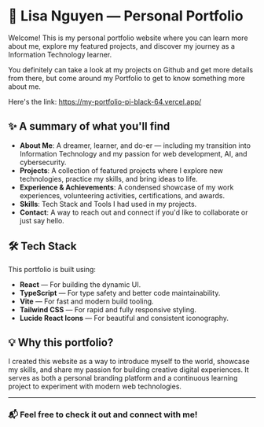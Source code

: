 # 🌟 Lisa Nguyen — Personal Portfolio

Welcome! This is my personal portfolio website where you can learn more about me, explore my featured projects, and discover my journey as a Information Technology learner. 

You definitely can take a look at my projects on Github and get more details from there, but come around my Portfolio to get to know something more about me.

Here's the link: https://my-portfolio-pi-black-64.vercel.app/

## ✨ A summary of what you'll find

- **About Me**: A dreamer, learner, and do-er — including my transition into Information Technology and my passion for web development, AI, and cybersecurity.
- **Projects**: A collection of featured projects where I explore new technologies, practice my skills, and bring ideas to life.
- **Experience & Achievements**: A condensed showcase of my work experiences, volunteering activities, certifications, and awards.
- **Skills**: Tech Stack and Tools I had used in my projects.
- **Contact**: A way to reach out and connect if you'd like to collaborate or just say hello.

## 🛠️ Tech Stack

This portfolio is built using:

- **React** — For building the dynamic UI.
- **TypeScript** — For type safety and better code maintainability.
- **Vite** — For fast and modern build tooling.
- **Tailwind CSS** — For rapid and fully responsive styling.
- **Lucide React Icons** — For beautiful and consistent iconography.

## 💡 Why this portfolio?

I created this website as a way to introduce myself to the world, showcase my skills, and share my passion for building creative digital experiences. It serves as both a personal branding platform and a continuous learning project to experiment with modern web technologies.

---

### 📬 Feel free to check it out and connect with me!

